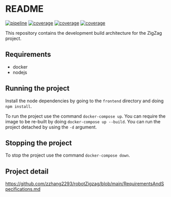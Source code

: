 # README

[![pipeline](https://git.doit.wisc.edu/cdis/cs/courses/cs506/fa2023/t_16/zigzag/badges/main/pipeline.svg)](https://git.doit.wisc.edu/cdis/cs/courses/cs506/fa2023/t_16/zigzag/-/pipelines)
[![coverage](https://git.doit.wisc.edu/cdis/cs/courses/cs506/fa2023/t_16/zigzag/badges/main/coverage.svg?job=backend-unit-test&key_text=Backend+Coverage&key_width=120)](https://git.doit.wisc.edu/cdis/cs/courses/cs506/fa2023/t_16/zigzag/-/graphs/main/charts)
[![coverage](https://git.doit.wisc.edu/cdis/cs/courses/cs506/fa2023/t_16/zigzag/badges/main/coverage.svg?job=frontend-unit-test&key_text=Frontend+Coverage&key_width=120)](https://git.doit.wisc.edu/cdis/cs/courses/cs506/fa2023/t_16/zigzag/-/graphs/main/charts)
[![coverage](https://git.doit.wisc.edu/cdis/cs/courses/cs506/fa2023/t_16/zigzag/badges/main/coverage.svg?job=simulator-unit-test&key_text=Simulator+Coverage&key_width=120)](https://git.doit.wisc.edu/cdis/cs/courses/cs506/fa2023/t_16/zigzag/-/graphs/main/charts)

This repository contains the development build architecture for the ZigZag project.

## Requirements
- docker
- nodejs


## Running the project
Install the node dependencies by going to the `frontend` directory and doing `npm install`.

To run the project use the command `docker-compose up`. You can require the image to
be re-built by doing `docker-compose up --build`. You can run the project detached
by using the `-d` argument.


## Stopping the project
To stop the project use the command `docker-compose down`.

## Project detail
https://github.com/zzhang2293/robotZigzag/blob/main/RequirementsAndSpecifications.md

